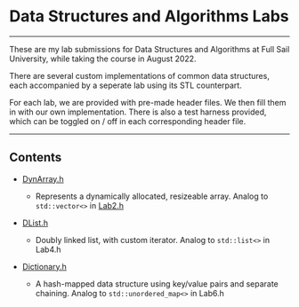 # Data Structures and Algorithms Labs

---

These are my lab submissions for Data Structures and Algorithms at Full Sail University, while taking the course in August 2022.

There are several custom implementations of common data structures, each accompanied by a seperate lab using its STL counterpart.

For each lab, we are provided with pre-made header files. We then fill them in with our own implementation. There is also a test harness provided, which can be toggled on / off in each corresponding header file.

---

## Contents

- [DynArray.h](DSA%20Labs/DynArray.h)

    * Represents a dynamically allocated, resizeable array. Analog to ```std::vector<>``` in [Lab2.h](DSA%20Labs/Lab2.h)
    
- [DList.h](DSA%20Labs/DList.h)

    * Doubly linked list, with custom iterator. Analog to ```std::list<>``` in Lab4.h

- [Dictionary.h](DSA%20Labs/Dictionary.h)

    * A hash-mapped data structure using key/value pairs and separate chaining. Analog to ```std::unordered_map<>``` in Lab6.h
